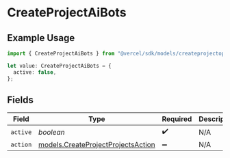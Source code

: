 # CreateProjectAiBots

## Example Usage

```typescript
import { CreateProjectAiBots } from "@vercel/sdk/models/createprojectop.js";

let value: CreateProjectAiBots = {
  active: false,
};
```

## Fields

| Field                                                                          | Type                                                                           | Required                                                                       | Description                                                                    |
| ------------------------------------------------------------------------------ | ------------------------------------------------------------------------------ | ------------------------------------------------------------------------------ | ------------------------------------------------------------------------------ |
| `active`                                                                       | *boolean*                                                                      | :heavy_check_mark:                                                             | N/A                                                                            |
| `action`                                                                       | [models.CreateProjectProjectsAction](../models/createprojectprojectsaction.md) | :heavy_minus_sign:                                                             | N/A                                                                            |